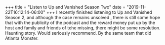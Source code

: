 +++
title = "Listen to Up and Vanished Season Two"
date = "2019-11-22T16:12:14-06:00"
+++
I recently finished listening to Up and Vanished Season 2, and although the case remains unsolved , there is still some hope that with the publicity of the podcast and the reward money put up by the host and family and friends of tehe missing, there might be some resolution. Haunting story. Would seriously recommend. By the same team that did Atlanta Monster.
